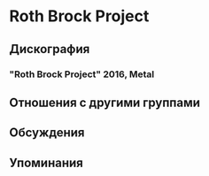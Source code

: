 # Roth Brock Project



## Дискография

### "Roth Brock Project" 2016, Metal




## Отношения с другими группами


## Обсуждения


## Упоминания

